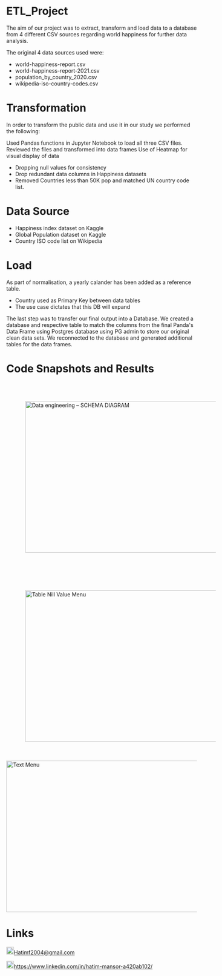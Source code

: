 # ETL_Project 

The aim of our project was to extract, transform and load data to a database from 4 different CSV sources regarding world happiness for further data analysis.

The original 4 data sources used were: 

- world-happiness-report.csv
- world-happiness-report-2021.csv
- population_by_country_2020.csv
- wikipedia-iso-country-codes.csv

# Transformation

In order to transform the public data and use it in our study we performed the following:

Used Pandas functions in Jupyter Notebook to load all three CSV files.
Reviewed the files and transformed into data frames
Use of Heatmap for visual display of data
- Dropping null values for consistency
- Drop redundant data columns in Happiness datasets
- Removed Countries less than 50K pop and matched UN country code list. 

# Data Source

- Happiness index dataset on Kaggle
- Global Population dataset on Kaggle
- Country ISO code list on Wikipedia



# Load 

As part of normalisation, a yearly calander has been added as a reference table.
- Country used as Primary Key between data tables
- The use case dictates that this DB will expand

The last step was to transfer our final output into a Database. We created a database and respective table to match the columns from the final Panda's Data Frame using Postgres database using PG admin to store our original clean data sets. We reconnected to the database and generated additional tables for the data frames.

# Code Snapshots and Results 
<img src="https://user-images.githubusercontent.com/24882457/168723999-368049e6-2fd3-4727-857a-010f53f80b3d.png" width="600" height="400" title="Data engineering – SCHEMA DIAGRAM" style="vertical-align:middle;margin:50px 50px">


<img src="https://user-images.githubusercontent.com/24882457/168761449-8aacb912-40dc-4157-b4b0-48d3bdb95375.png" width="600" height="400" title="Table Nill Value Menu" style="vertical-align:middle;margin:50px 50px">
<div>
<img src="https://user-images.githubusercontent.com/24882457/168761260-2ad781ae-2955-49f5-900d-ab56e2d2cd9c.PNG" width="600" height="400" title="Text Menu" style="margin:auto ">
</div>

# Links


<img src="https://user-images.githubusercontent.com/24882457/168723224-ecbdb402-be01-453d-9cb5-282424f7418a.png" width="20" height="20" title=" Hatims email"><Hatimf2004@gmail.com>


<img src="https://user-images.githubusercontent.com/24882457/168716629-b90f784a-534f-418c-89fd-28e91c4830fa.png" width="20" height="20" title="Linkedin Profile"><https://www.linkedin.com/in/hatim-mansor-a420ab102/>

